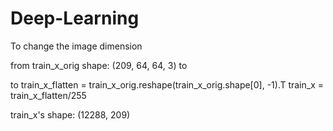 # Deep-Learning

To change the image dimension

from train_x_orig shape: (209, 64, 64, 3)  to

to 
train_x_flatten = train_x_orig.reshape(train_x_orig.shape[0], -1).T 
train_x = train_x_flatten/255

train_x's shape: (12288, 209)
